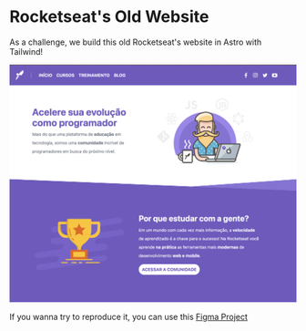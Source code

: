 # Rocketseat's Old Website

As a challenge, we build this old Rocketseat's website in Astro with Tailwind!


![Preview](.github/preview.png)

If you wanna try to reproduce it, you can use this  [Figma Project](https://www.figma.com/design/JWjeH7VlmwaARcUSSgX8qg/site-novo?node-id=0-1&t=XY2Arz7o7Lb9pX5q-0)